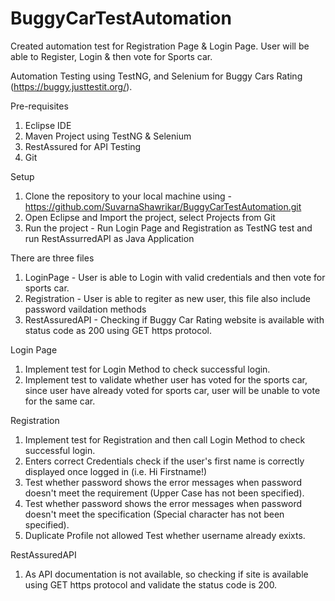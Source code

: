 # BuggyCarTestAutomation
Created automation test for Registration Page &amp; Login Page. User will be able to Register, Login &amp; then vote for Sports car.

Automation Testing using TestNG, and Selenium for Buggy Cars Rating (https://buggy.justtestit.org/).

Pre-requisites
1) Eclipse IDE
2) Maven Project using TestNG & Selenium
3) RestAssured for API Testing 
4) Git

Setup
1) Clone the repository to your local machine using - https://github.com/SuvarnaShawrikar/BuggyCarTestAutomation.git
2) Open Eclipse and Import the project, select Projects from Git
3) Run the project - Run Login Page and Registration as TestNG test and run RestAssurredAPI as Java Application

There are three files
1) LoginPage - User is able to Login with valid credentials and then vote for sports car.
2) Registration - User is able to regiter as new user, this file also include password vaildation methods
3) RestAssuredAPI - Checking if Buggy Car Rating website is available with status code as 200 using GET https protocol.

Login Page
1) Implement test for Login Method to check successful login.
2) Implement test to validate whether user has voted for the sports car, since user have already voted for sports car, user will be unable to vote for the same car.

Registration
1) Implement test for Registration and then call Login Method to check successful login.
2) Enters correct Credentials check if the user's first name is correctly displayed once logged in (i.e. Hi Firstname!)
3) Test whether password shows the error messages when password doesn't meet the requirement (Upper Case has not been specified).
4) Test whether password shows the error messages when password doesn't meet the specification (Special character has not been specified).
5) Duplicate Profile not allowed Test whether username already exixts.

RestAssuredAPI 
1) As API documentation is not available, so checking if site is available using GET https protocol and validate the status code is 200.
